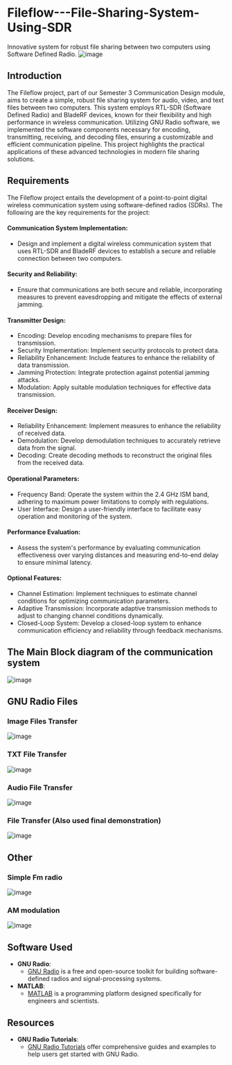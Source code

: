 # Fileflow---File-Sharing-System-Using-SDR
Innovative system for robust file sharing between two computers using Software Defined Radio. 
![image](https://github.com/user-attachments/assets/122f4d4a-8c95-41ed-bff6-ff2315bbb47a)
## Introduction

The Fileflow project, part of our Semester 3 Communication Design module, aims to create a simple, robust file sharing system for audio, video, and text files between two computers. This system employs RTL-SDR (Software Defined Radio) and BladeRF devices, known for their flexibility and high performance in wireless communication. Utilizing GNU Radio software, we implemented the software components necessary for encoding, transmitting, receiving, and decoding files, ensuring a customizable and efficient communication pipeline. This project highlights the practical applications of these advanced technologies in modern file sharing solutions.

## Requirements

The Fileflow project entails the development of a point-to-point digital wireless communication system using software-defined radios (SDRs). The following are the key requirements for the project:

#### Communication System Implementation:
* Design and implement a digital wireless communication system that uses RTL-SDR and BladeRF devices to establish a secure and reliable connection between two computers.
#### Security and Reliability:
* Ensure that communications are both secure and reliable, incorporating measures to prevent eavesdropping and mitigate the effects of external jamming.
#### Transmitter Design:
* Encoding: Develop encoding mechanisms to prepare files for transmission.
* Security Implementation: Implement security protocols to protect data.
* Reliability Enhancement: Include features to enhance the reliability of data transmission.
* Jamming Protection: Integrate protection against potential jamming attacks.
* Modulation: Apply suitable modulation techniques for effective data transmission.
#### Receiver Design:
* Reliability Enhancement: Implement measures to enhance the reliability of received data.
* Demodulation: Develop demodulation techniques to accurately retrieve data from the signal.
* Decoding: Create decoding methods to reconstruct the original files from the received data.
#### Operational Parameters:
* Frequency Band: Operate the system within the 2.4 GHz ISM band, adhering to maximum power limitations to comply with regulations.
* User Interface: Design a user-friendly interface to facilitate easy operation and monitoring of the system.
#### Performance Evaluation:
* Assess the system's performance by evaluating communication effectiveness over varying distances and measuring end-to-end delay to ensure minimal latency.
#### Optional Features:
* Channel Estimation: Implement techniques to estimate channel conditions for optimizing communication parameters.
* Adaptive Transmission: Incorporate adaptive transmission methods to adjust to changing channel conditions dynamically.
* Closed-Loop System: Develop a closed-loop system to enhance communication efficiency and reliability through feedback mechanisms.

## The Main Block diagram of the communication system
![image](https://github.com/user-attachments/assets/9d823499-d250-4e8f-a46f-99fa5cbe86a0)

## GNU Radio Files
### Image Files Transfer
![image](https://github.com/user-attachments/assets/baf96a9e-23ba-436a-83c6-b6a841993529)
### TXT File Transfer
![image](https://github.com/user-attachments/assets/61bce768-0fac-48df-be1a-da2ed4085039)
### Audio File Transfer
![image](https://github.com/user-attachments/assets/10419b02-623f-4f2e-8571-105714975b0d)
### File Transfer (Also used final demonstration)
![image](https://github.com/user-attachments/assets/d079f4ce-0065-47b7-8994-6bc2c470eac2)
## Other
### Simple Fm radio
![image](https://github.com/user-attachments/assets/a63ba0ef-67f4-4d89-9e0a-b2b5252d3d6a)
### AM modulation
![image](https://github.com/user-attachments/assets/21ad81a9-f5a3-48af-b38d-af146af5d44d)

## Software Used

- **GNU Radio**: 
  - [GNU Radio](https://www.gnuradio.org/) is a free and open-source toolkit for building software-defined radios and signal-processing systems.
- **MATLAB**: 
  - [MATLAB](https://www.mathworks.com/products/matlab.html) is a programming platform designed specifically for engineers and scientists.

## Resources

- **GNU Radio Tutorials**: 
  - [GNU Radio Tutorials](https://wiki.gnuradio.org/index.php/Tutorials) offer comprehensive guides and examples to help users get started with GNU Radio.
